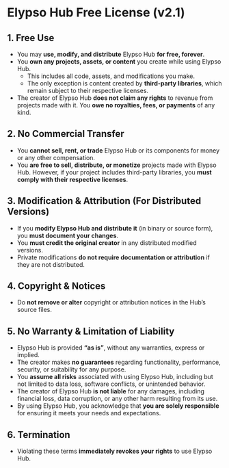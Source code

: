 # Elypso Hub Free License (v2.1)

## 1. Free Use
- You may **use, modify, and distribute** Elypso Hub **for free, forever**.
- You **own any projects, assets, or content** you create while using Elypso Hub.  
  - This includes all code, assets, and modifications you make.
  - The only exception is content created by **third-party libraries**, which remain subject to their respective licenses.  
- The creator of Elypso Hub **does not claim any rights** to revenue from projects made with it. You **owe no royalties, fees, or payments** of any kind.

## 2. No Commercial Transfer
- You **cannot sell, rent, or trade** Elypso Hub or its components for money or any other compensation.
- You **are free to sell, distribute, or monetize** projects made with Elypso Hub. However, if your project includes third-party libraries, you **must comply with their respective licenses**.

## 3. Modification & Attribution (For Distributed Versions)
- If you **modify Elypso Hub and distribute it** (in binary or source form), you **must document your changes**.
- You **must credit the original creator** in any distributed modified versions.
- Private modifications **do not require documentation or attribution** if they are not distributed.

## 4. Copyright & Notices
- Do **not remove or alter** copyright or attribution notices in the Hub’s source files.

## 5. No Warranty & Limitation of Liability
- Elypso Hub is provided **“as is”**, without any warranties, express or implied.
- The creator makes **no guarantees** regarding functionality, performance, security, or suitability for any purpose.
- You **assume all risks** associated with using Elypso Hub, including but not limited to data loss, software conflicts, or unintended behavior.
- The creator of Elypso Hub **is not liable** for any damages, including financial loss, data corruption, or any other harm resulting from its use.
- By using Elypso Hub, you acknowledge that **you are solely responsible** for ensuring it meets your needs and expectations.

## 6. Termination
- Violating these terms **immediately revokes your rights** to use Elypso Hub.
